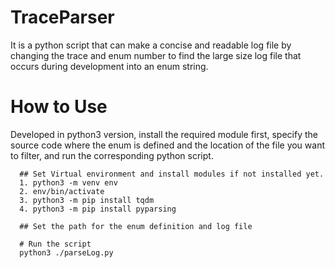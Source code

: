 # TraceParser
It is a python script that can make a concise and readable log file by changing the trace and enum number to find the large size log file that occurs during development into an enum string.

# How to Use
Developed in python3 version, install the required module first, specify the source code where the enum is defined and the location of the file you want to filter, and run the corresponding python script.
```
  ## Set Virtual environment and install modules if not installed yet.
  1. python3 -m venv env
  2. env/bin/activate
  3. python3 -m pip install tqdm
  4. python3 -m pip install pyparsing
  
  ## Set the path for the enum definition and log file
  
  # Run the script
  python3 ./parseLog.py

```
